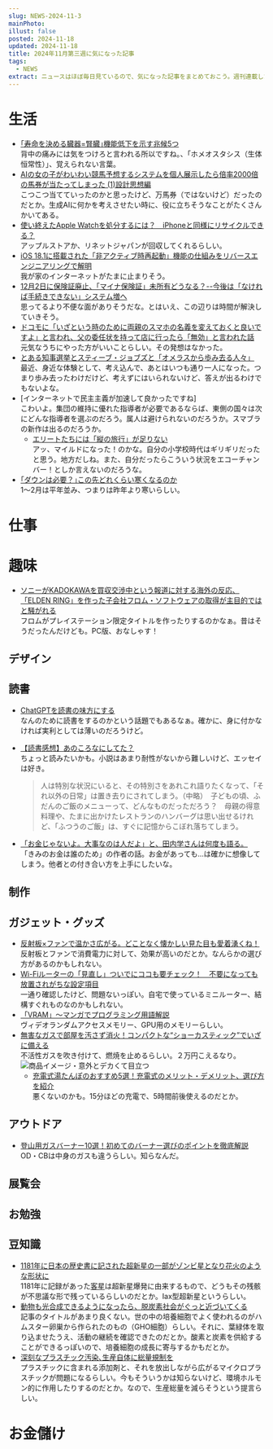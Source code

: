 ```yaml
---
slug: NEWS-2024-11-3
mainPhoto: 
illust: false
posted: 2024-11-18
updated: 2024-11-18
title: 2024年11月第三週に気になった記事
tags:
  - NEWS
extract: ニュースはほぼ毎日見ているので、気になった記事をまとめておこう。週刊連載したい。
---
```

# 生活

- [｢寿命を決める臓器=腎臓｣機能低下を示す兆候5つ](https://toyokeizai.net/articles/-/835661)  
  背中の痛みには気をつけろと言われる所以ですね。、「ホメオスタシス（生体恒常性）」、覚えられない言葉。
- [AIの女の子がわいわい競馬予想するシステムを個人展示したら倍率2000倍の馬券が当たってしまった (1)設計思想編](https://qiita.com/oktamajun/items/34c2287a9f4d9ac9c298)  
  こつこつ当てていったのかと思ったけど、万馬券（ではないけど）だったのだとか。生成AIに何かを考えさせたい時に、役に立ちそうなことがたくさんかいてある。
- [使い終えたApple Watchを処分するには？　iPhoneと同様にリサイクルできる？](https://www.itmedia.co.jp/mobile/articles/2411/18/news049_2.html)  
  アップルストアか、リネットジャパンが回収してくれるらしい。
- [iOS 18.1に搭載された「非アクティブ時再起動」機能の仕組みをリバースエンジニアリングで解明](https://gigazine.net/news/20241119-reverse-engineering-ios-inactivity-reboot/)  
  我が家のインターネットがたまに止まりそう。  
- [12月2日に保険証廃止、「マイナ保険証」未所有どうなる？--今後は「なければ手続きできない」システム増へ](https://japan.cnet.com/article/35226267/)  
  思ってるより不便な面がありそうだな。とはいえ、この辺りは時間が解決していきそう。  
- [ドコモに「いざという時のために両親のスマホの名義を変えておくと良いですよ」と言われ、父の委任状を持って店に行ったら「無効」と言われた話](https://togetter.com/li/2467659)  
  元気なうちにやった方がいいことらしい。その発想はなかった。
- [とある知事選挙とスティーブ・ジョブズと「オメラスから歩み去る人々」](https://fujipon.hatenablog.com/entry/2024/11/19/132956)  
  最近、身近な体験として、考え込んで、あとはいつも通り一人になった。つまり歩み去ったわけだけど、考えずにはいられないけど、答えが出るわけでもないよな。  
- [インターネットで民主主義が加速して良かったですね]  
  こわいよ。集団の維持に優れた指導者が必要であるならば、東側の国々は次にどんな指導者を選ぶのだろう。属人は避けられないのだろうか。スマブラの新作は出るのだろうか。
  - [エリートたちには「縦の旅行」が足りない](https://blog.tinect.jp/?p=88276)  
    アッ、マイルドになった！のかな。自分の小学校時代はギリギリだったと思う。地方だしね。また、自分だったらこういう状況をエコーチャンバー！としか言えないのだろうな。
- [｢ダウンは必要？｣この先どれくらい寒くなるのか](https://toyokeizai.net/articles/-/841306?page=5)  
  1〜2月は平年並み、つまりは昨年より寒いらしい。
# 仕事

# 趣味

- [ソニーがKADOKAWAを買収交渉中という報道に対する海外の反応、「ELDEN RING」を作った子会社フロム・ソフトウェアの取得が主目的ではと騒がれる](https://gigazine.net/news/20241120-kadokawa-sony-acquire/)  
  フロムがプレイステーション限定タイトルを作ったりするのかなぁ。昔はそうだったんだけども。PC版、おなしゃす！

## デザイン

## 読書

- [ChatGPTを読書の味方にする](https://baigie.me/nippo/2024/11/18/chatgpt_yamazaki/)  
  なんのために読書をするのかという話題でもあるなぁ。確かに、身に付かなければ実利としては薄いのだろうけど。
- [【読書感想】あのころなにしてた？](https://fujipon.hatenadiary.com/entry/2024/11/18/083819)  
  ちょっと読みたいかも。小説はあまり耐性がないから難しいけど、エッセイは好き。  
  > 人は特別な状況にいると、その特別さをあれこれ語りたくなって、「それ以外の日常」は置き去りにされてしまう。（中略）　子どもの頃、ふだんのご飯のメニューって、どんなものだっただろう？　母親の得意料理や、たまに出かけたレストランのハンバーグは思い出せるけれど、「ふつうのご飯」は、すぐに記憶からこぼれ落ちてしまう。

- [「お金じゃないよ。大事なのは人だよ」と、田内学さんは何度も語る。](https://www.1101.com/manabu_tauchi/index.html)  
  「きみのお金は誰のため」の作者の話。お金があっても...は確かに想像してしまう。他者との付き合い方を上手にしたいな。
## 制作

## ガジェット・グッズ

- [反射板×ファンで温かさ広がる。どことなく懐かしい見た目も愛着湧くね！](https://www.goodspress.jp/news/640352/2/)  
  反射板とファンで消費電力に対して、効果が高いのだとか。なんらかの選び方があるのかもしれない。
- [Wi-Fiルーターの「見直し」ついでにココも要チェック！　不要になっても放置されがちな設定項目](https://internet.watch.impress.co.jp/docs/column/shimizu/1639044.html)  
  一通り確認したけど、問題ないっぽい。自宅で使っているミニルーター、結構すぐれものなのかもしれない。
- [「VRAM」～マンガでプログラミング用語解説](https://codezine.jp/article/detail/19935?p=5)  
  ヴィデオランダムアクセスメモリー、GPU用のメモリーらしい。
- [無害なガスで部屋を汚さず消火！コンパクトな“ショーカスティック”でいざに備える](https://www.goodspress.jp/news/641101/2/)  
  不活性ガスを吹き付けて、燃焼を止めるらしい。２万円こえるなり。  
  ![商品イメージ・意外とデカくて目立つ](images/news/2024/2024-11-18-NEWS/01.png)
  - [充電式湯たんぽのおすすめ5選！充電式のメリット・デメリット、選び方を紹介](https://www.bepal.net/archives/484647)  
    悪くないのかも。15分ほどの充電で、5時間前後使えるのだとか。
## アウトドア

- [登山用ガスバーナー10選！初めてのバーナー選びのポイントを徹底解説](https://yamahack.com/177)  
  OD・CBは中身のガスも違うらしい。知らなんだ。

## 展覧会

## お勉強

## 豆知識

- [1181年に日本の歴史書に記された超新星の一部がゾンビ星となり花火のような形状に](https://karapaia.com/archives/466718.html)  
  1181年に記録があった[客星](https://ja.wikipedia.org/wiki/%E5%AE%A2%E6%98%9F)は超新星爆発に由来するもので、どうもその残骸が不思議な形で残っているらしいのだとか。Iax型超新星というらしい。
- [動物も光合成できるようになったら、脱炭素社会がぐっと近づいてくる](https://www.gizmodo.jp/2024/11/photosynthesis-in-animals.html)  
  記事のタイトルがあまり良くない。世の中の培養細胞でよく使われるのがハムスター卵巣から作られたのもの（GHO細胞）らしい。それに、葉緑体を取り込ませたうえ、活動の継続を確認できたのだとか。酸素と炭素を供給することができるっぽいので、培養細胞の成長に寄与するかもだとか。
- [深刻なプラスチック汚染､生産自体に総量規制を](https://toyokeizai.net/articles/-/841472?page=4)  
  プラスチックに含まれる添加剤と、それを放出しながら広がるマイクロプラスチックが問題になるらしい。今もそういうかは知らないけど、環境ホルモン的に作用したりするのだとか。なので、生産総量を減らそうという提言らしい。
# お金儲け